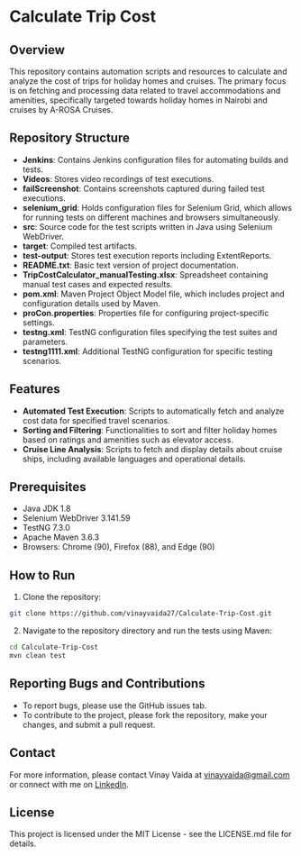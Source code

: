 # Calculate Trip Cost

## Overview

This repository contains automation scripts and resources to calculate and analyze the cost of trips for holiday homes and cruises. The primary focus is on fetching and processing data related to travel accommodations and amenities, specifically targeted towards holiday homes in Nairobi and cruises by A-ROSA Cruises.

## Repository Structure

- **Jenkins**: Contains Jenkins configuration files for automating builds and tests.
- **Videos**: Stores video recordings of test executions.
- **failScreenshot**: Contains screenshots captured during failed test executions.
- **selenium_grid**: Holds configuration files for Selenium Grid, which allows for running tests on different machines and browsers simultaneously.
- **src**: Source code for the test scripts written in Java using Selenium WebDriver.
- **target**: Compiled test artifacts.
- **test-output**: Stores test execution reports including ExtentReports.
- **README.txt**: Basic text version of project documentation.
- **TripCostCalculator_manualTesting.xlsx**: Spreadsheet containing manual test cases and expected results.
- **pom.xml**: Maven Project Object Model file, which includes project and configuration details used by Maven.
- **proCon.properties**: Properties file for configuring project-specific settings.
- **testng.xml**: TestNG configuration files specifying the test suites and parameters.
- **testng1111.xml**: Additional TestNG configuration for specific testing scenarios.

## Features

- **Automated Test Execution**: Scripts to automatically fetch and analyze cost data for specified travel scenarios.
- **Sorting and Filtering**: Functionalities to sort and filter holiday homes based on ratings and amenities such as elevator access.
- **Cruise Line Analysis**: Scripts to fetch and display details about cruise ships, including available languages and operational details.

## Prerequisites

- Java JDK 1.8
- Selenium WebDriver 3.141.59
- TestNG 7.3.0
- Apache Maven 3.6.3
- Browsers: Chrome (90), Firefox (88), and Edge (90)

## How to Run

1. Clone the repository:
```bash
git clone https://github.com/vinayvaida27/Calculate-Trip-Cost.git
```
2. Navigate to the repository directory and run the tests using Maven:

```bash
cd Calculate-Trip-Cost
mvn clean test

```

## Reporting Bugs and Contributions

- To report bugs, please use the GitHub issues tab.
- To contribute to the project, please fork the repository, make your changes, and submit a pull request.

## Contact

For more information, please contact Vinay Vaida at [vinayvaida@gmail.com](mailto:vinayvaida@gmail.com) or connect with me on [LinkedIn](https://www.linkedin.com/in/vinayvaida/).

## License

This project is licensed under the MIT License - see the LICENSE.md file for details.

```bash

```
